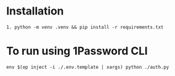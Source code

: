 # Installation

	1. python -m venv .venv && pip install -r requirements.txt

# To run using 1Password CLI

	env $(op inject -i ./.env.template | xargs) python ./auth.py